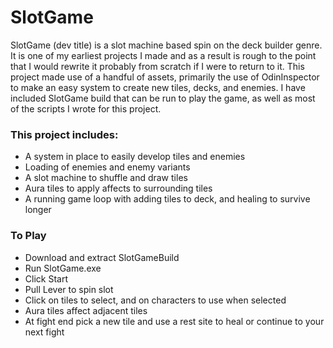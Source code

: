 # SlotGame
SlotGame (dev title) is a slot machine based spin on the deck builder genre.
It is one of my earliest projects I made and as a result is rough to the point that I would rewrite it probably from scratch if I were to return to it.
This project made use of a handful of assets, primarily the use of OdinInspector to make an easy system to create new tiles, decks, and enemies.
I have included SlotGame build that can be run to play the game, as well as most of the scripts I wrote for this project.

### This project includes:
 - A system in place to easily develop tiles and enemies
 - Loading of enemies and enemy variants
 - A slot machine to shuffle and draw tiles
 - Aura tiles to apply affects to surrounding tiles
 - A running game loop with adding tiles to deck, and healing to survive longer

### To Play
 - Download and extract SlotGameBuild
 - Run SlotGame.exe
 - Click Start
 - Pull Lever to spin slot
 - Click on tiles to select, and on characters to use when selected
 - Aura tiles affect adjacent tiles
 - At fight end pick a new tile and use a rest site to heal or continue to your next fight
